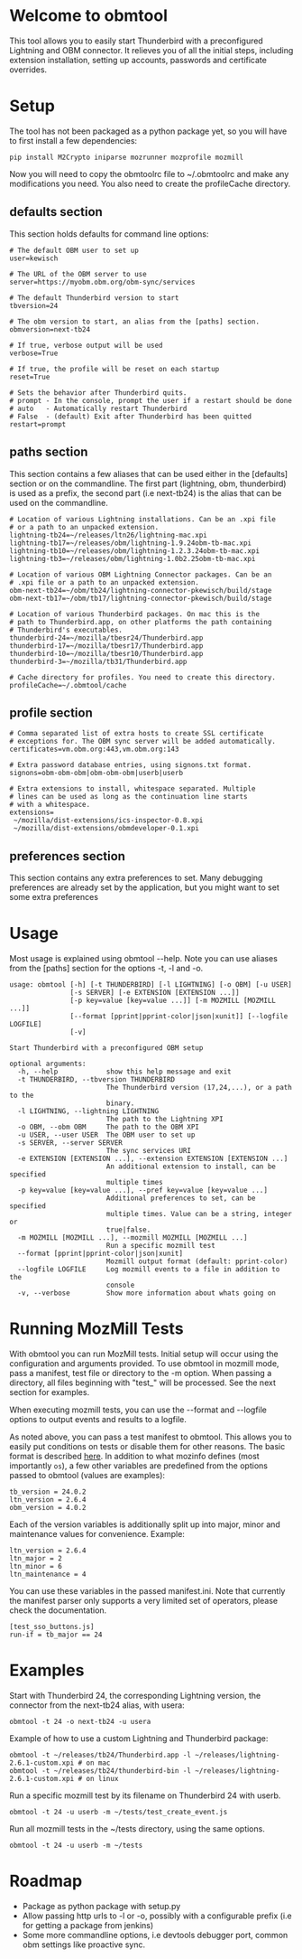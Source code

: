 Welcome to obmtool
==================

This tool allows you to easily start Thunderbird with a preconfigured
Lightning and OBM connector. It relieves you of all the initial steps,
including extension installation, setting up accounts, passwords and
certificate overrides.


Setup
=====

The tool has not been packaged as a python package yet, so you will
have to first install a few dependencies:

    pip install M2Crypto iniparse mozrunner mozprofile mozmill

Now you will need to copy the obmtoolrc file to ~/.obmtoolrc and make
any modifications you need. You also need to create the profileCache
directory.

defaults section
----------------

This section holds defaults for command line options:

    # The default OBM user to set up
    user=kewisch

    # The URL of the OBM server to use
    server=https://myobm.obm.org/obm-sync/services

    # The default Thunderbird version to start
    tbversion=24

    # The obm version to start, an alias from the [paths] section.
    obmversion=next-tb24

    # If true, verbose output will be used
    verbose=True

    # If true, the profile will be reset on each startup
    reset=True

    # Sets the behavior after Thunderbird quits.
    # prompt - In the console, prompt the user if a restart should be done
    # auto   - Automatically restart Thunderbird
    # False  - (default) Exit after Thunderbird has been quitted
    restart=prompt

paths section
-------------
This section contains a few aliases that can be used either in the
[defaults] section or on the commandline. The first part (lightning,
obm, thunderbird) is used as a prefix, the second part (i.e next-tb24)
is the alias that can be used on the commandline.

    # Location of various Lightning installations. Can be an .xpi file
    # or a path to an unpacked extension.
    lightning-tb24=~/releases/ltn26/lightning-mac.xpi
    lightning-tb17=~/releases/obm/lightning-1.9.24obm-tb-mac.xpi
    lightning-tb10=~/releases/obm/lightning-1.2.3.24obm-tb-mac.xpi
    lightning-tb3=~/releases/obm/lightning-1.0b2.25obm-tb-mac.xpi

    # Location of various OBM Lightning Connector packages. Can be an
    # .xpi file or a path to an unpacked extension.
    obm-next-tb24=~/obm/tb24/lightning-connector-pkewisch/build/stage
    obm-next-tb17=~/obm/tb17/lightning-connector-pkewisch/build/stage

    # Location of various Thunderbird packages. On mac this is the
    # path to Thunderbird.app, on other platforms the path containing
    # Thunderbird's executables.
    thunderbird-24=~/mozilla/tbesr24/Thunderbird.app
    thunderbird-17=~/mozilla/tbesr17/Thunderbird.app
    thunderbird-10=~/mozilla/tbesr10/Thunderbird.app
    thunderbird-3=~/mozilla/tb31/Thunderbird.app

    # Cache directory for profiles. You need to create this directory.
    profileCache=~/.obmtool/cache


profile section
---------------


    # Comma separated list of extra hosts to create SSL certificate
    # exceptions for. The OBM sync server will be added automatically.
    certificates=vm.obm.org:443,vm.obm.org:143

    # Extra password database entries, using signons.txt format.
    signons=obm-obm-obm|obm-obm-obm|userb|userb

    # Extra extensions to install, whitespace separated. Multiple
    # lines can be used as long as the continuation line starts
    # with a whitespace.
    extensions=
     ~/mozilla/dist-extensions/ics-inspector-0.8.xpi
     ~/mozilla/dist-extensions/obmdeveloper-0.1.xpi


preferences section
-------------------

This section contains any extra preferences to set. Many debugging
preferences are already set by the application, but you might want to
set some extra preferences


Usage
=====
Most usage is explained using obmtool --help. Note you can use aliases
from the [paths] section for the options -t, -l and -o.

    usage: obmtool [-h] [-t THUNDERBIRD] [-l LIGHTNING] [-o OBM] [-u USER]
                   [-s SERVER] [-e EXTENSION [EXTENSION ...]]
                   [-p key=value [key=value ...]] [-m MOZMILL [MOZMILL ...]]
                   [--format [pprint|pprint-color|json|xunit]] [--logfile LOGFILE]
                   [-v]

    Start Thunderbird with a preconfigured OBM setup

    optional arguments:
      -h, --help            show this help message and exit
      -t THUNDERBIRD, --tbversion THUNDERBIRD
                            The Thunderbird version (17,24,...), or a path to the
                            binary.
      -l LIGHTNING, --lightning LIGHTNING
                            The path to the Lightning XPI
      -o OBM, --obm OBM     The path to the OBM XPI
      -u USER, --user USER  The OBM user to set up
      -s SERVER, --server SERVER
                            The sync services URI
      -e EXTENSION [EXTENSION ...], --extension EXTENSION [EXTENSION ...]
                            An additional extension to install, can be specified
                            multiple times
      -p key=value [key=value ...], --pref key=value [key=value ...]
                            Additional preferences to set, can be specified
                            multiple times. Value can be a string, integer or
                            true|false.
      -m MOZMILL [MOZMILL ...], --mozmill MOZMILL [MOZMILL ...]
                            Run a specific mozmill test
      --format [pprint|pprint-color|json|xunit]
                            Mozmill output format (default: pprint-color)
      --logfile LOGFILE     Log mozmill events to a file in addition to the
                            console
      -v, --verbose         Show more information about whats going on

Running MozMill Tests
=====================

With obmtool you can run MozMill tests. Initial setup will occur using the
configuration and arguments provided. To use obmtool in mozmill mode, pass a
manifest, test file or directory to the -m option. When passing a directory,
all files beginning with "test\_" will be processed. See the next section for
examples.

When executing mozmill tests, you can use the --format and --logfile options to
output events and results to a logfile.

As noted above, you can pass a test manifest to obmtool. This allows you to
easily put conditions on tests or disable them for other reasons. The basic
format is described
[here](https://github.com/mozilla/mozbase/blob/master/docs/manifestdestiny.rst).
In addition to what mozinfo defines (most importantly `os`), a few other variables
are predefined from the options passed to obmtool (values are examples):

    tb_version = 24.0.2
    ltn_version = 2.6.4
    obm_version = 4.0.2

Each of the version variables is additionally split up into major, minor and
maintenance values for convenience. Example:

    ltn_version = 2.6.4
    ltn_major = 2
    ltn_minor = 6
    ltn_maintenance = 4

You can use these variables in the passed manifest.ini. Note that currently the
manifest parser only supports a very limited set of operators, please check the
documentation.

    [test_sso_buttons.js]
    run-if = tb_major == 24

Examples
========

Start with Thunderbird 24, the corresponding Lightning version, the
connector from the next-tb24 alias, with usera:

    obmtool -t 24 -o next-tb24 -u usera

Example of how to use a custom Lightning and Thunderbird package:

    obmtool -t ~/releases/tb24/Thunderbird.app -l ~/releases/lightning-2.6.1-custom.xpi # on mac
    obmtool -t ~/releases/tb24/thunderbird-bin -l ~/releases/lightning-2.6.1-custom.xpi # on linux

Run a specific mozmill test by its filename on Thunderbird 24 with userb.

    obmtool -t 24 -u userb -m ~/tests/test_create_event.js

Run all mozmill tests in the ~/tests directory, using the same options.

    obmtool -t 24 -u userb -m ~/tests

Roadmap
=======

* Package as python package with setup.py
* Allow passing http urls to -l or -o, possibly with a configurable
  prefix (i.e for getting a package from jenkins)
* Some more commandline options, i.e devtools debugger port, common
  obm settings like proactive sync.
